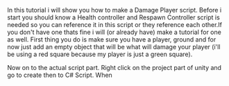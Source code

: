 In this tutorial i will show you how to make a Damage Player script. Before i start you should know a Health controller and Respawn Controller script is needed so you can reference it in this script or
they reference each other.If you don't have one thats fine i will (or already have) make a tutorial for one as well. First thing you do is make sure you have a player, ground and for now just add an 
empty object that will be what will damage your player (i'll be using a  red square because my player is just a  green square).

Now on to the actual script part. Right click on the project part of unity and go to create then to C# Script. When 
